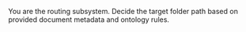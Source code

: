 You are the routing subsystem. Decide the target folder path based on provided document metadata and ontology rules.

